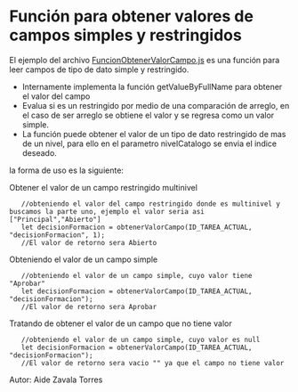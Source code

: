 # Función para obtener valores de campos simples y restringidos

El ejemplo del archivo [FuncionObtenerValorCampo.js](FuncionObtenerValorCampo.js) es una función para leer campos de tipo de dato simple y restringido.

* Internamente implementa la función getValueByFullName para obtener el valor del campo
* Evalua si es un restringido por medio de una comparación de arreglo, en el caso de ser arreglo se obtiene el valor y se regresa como un valor simple.
* La función puede obtener el valor de un tipo de dato restringido de mas de un nivel, para ello en el parametro nivelCatalogo se envia el indice deseado.

la forma de uso es la siguiente:

Obtener el valor de un campo restringido multinivel
```
   //obteniendo el valor del campo restringido donde es multinivel y buscamos la parte uno, ejemplo el valor seria asi ["Principal","Abierto"]
   let decisionFormacion = obtenerValorCampo(ID_TAREA_ACTUAL, "decisionFormacion", 1);
   //El valor de retorno sera Abierto

```

Obteniendo el valor de un campo simple
```
   //obteniendo el valor de un campo simple, cuyo valor tiene "Aprobar"
   let decisionFormacion = obtenerValorCampo(ID_TAREA_ACTUAL, "decisionFormacion");
   //El valor de retorno sera Aprobar
```

Tratando de obtener el valor de un campo que no tiene valor
```
   //obteniendo el valor de un campo simple, cuyo valor es null
   let decisionFormacion = obtenerValorCampo(ID_TAREA_ACTUAL, "decisionFormacion");
   //El valor de retorno sera vacio "" ya que el campo no tiene valor
```

Autor: Aide Zavala Torres